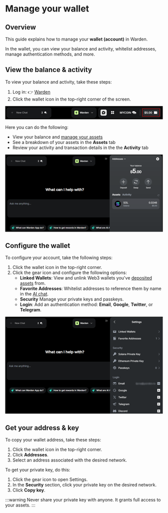 ﻿---
sidebar_position: 4
---

# Manage your wallet

## Overview

This guide explains how to manage your **wallet (account)** in Warden.

In the wallet, you can view your balance and activity, whitelist addresses, manage authentication methods, and more.

## View the balance & activity

To view your balance and activity, take these steps:

1. Log in: 👉 [Warden](https://app.wardenprotocol.org)
2. Click the wallet icon in the top-right corner of the screen.

![Access your wallet in Warden](../../static/img/warden-app/manage-your-wallet-1.png)

Here you can do the following:

- View your balance and [manage your assets](manage-assets)
- See a breakdown of your assets in the **Assets** tab
- Review your activity and transaction details in the the **Activity** tab

![View your balance and activity in Warden](../../static/img/warden-app/manage-your-wallet-2.png)

## Configure the wallet

To configure your account, take the following steps:

1. Click the wallet icon in the top-right corner.
2. Click the gear icon and configure the following options:
   - **Linked Wallets**: View and unlink Web3 wallets you've [deposited assets](manage-assets#deposit-assets) from.
   - **Favorite Addresses**: Whitelist addresses to reference them by name in the [AI chat](use-the-chat).
   - **Security** Manage your private keys and passkeys.
   - **Login**: Add an authentication method: **Email**, **Google**, **Twitter**, or **Telegram**.

![Configure your wallet in Warden](../../static/img/warden-app/manage-your-wallet-3.png)

## Get your address & key

To copy your wallet address, take these steps:

1. Click the wallet icon in the top-right corner.
2. Click **Addresses**.
3. Select an address associated with the desired network.

To get your private key, do this:

1. Click the gear icon to open Settings.
2. In the **Security** section, click your private key on the desired network.
3. Click **Copy key**.

:::warning
Never share your private key with anyone. It grants full access to your assets.
:::
